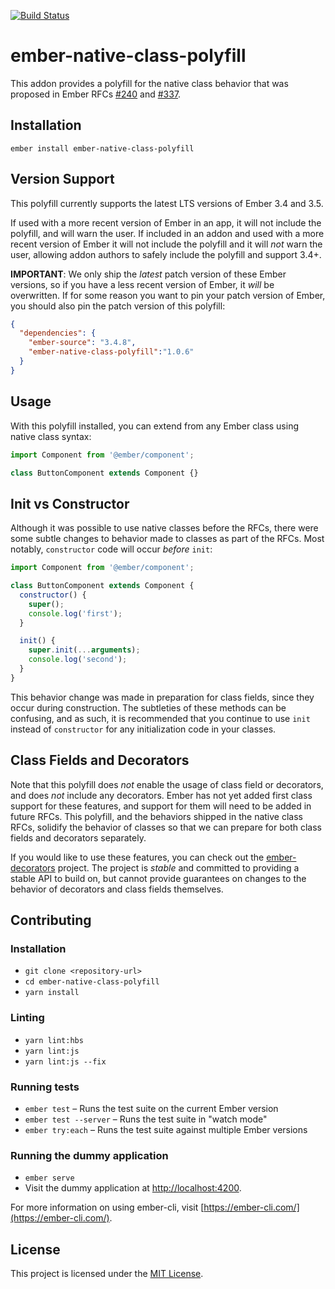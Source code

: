 [![Build Status](https://travis-ci.org/pzuraq/ember-native-class-polyfill.svg?branch=master)](https://travis-ci.org/pzuraq/ember-native-class-polyfill)

ember-native-class-polyfill
==============================================================================

This addon provides a polyfill for the native class behavior that was proposed
in Ember RFCs [#240](https://emberjs.github.io/rfcs/0240-es-classes.html) and
[#337](https://emberjs.github.io/rfcs/0337-native-class-constructor-update.html).

Installation
------------------------------------------------------------------------------

```
ember install ember-native-class-polyfill
```

Version Support
------------------------------------------------------------------------------

This polyfill currently supports the latest LTS versions of Ember 3.4 and 3.5.

If used with a more recent version of Ember in an app, it will not include the
polyfill, and will warn the user. If included in an addon and used with a more
recent version of Ember it will not include the polyfill and it will _not_ warn
the user, allowing addon authors to safely include the polyfill and support
3.4+.

**IMPORTANT**: We only ship the _latest_ patch version of these Ember versions,
so if you have a less recent version of Ember, it _will_ be overwritten. If for
some reason you want to pin your patch version of Ember, you should also pin the
patch version of this polyfill:

```json
{
  "dependencies": {
    "ember-source": "3.4.8",
    "ember-native-class-polyfill":"1.0.6"
  }
}
```

Usage
------------------------------------------------------------------------------

With this polyfill installed, you can extend from any Ember class using native
class syntax:

```js
import Component from '@ember/component';

class ButtonComponent extends Component {}
```

## Init vs Constructor

Although it was possible to use native classes before the RFCs, there were some
subtle changes to behavior made to classes as part of the RFCs. Most notably,
`constructor` code will occur _before_ `init`:

```js
import Component from '@ember/component';

class ButtonComponent extends Component {
  constructor() {
    super();
    console.log('first');
  }

  init() {
    super.init(...arguments);
    console.log('second');
  }
}
```

This behavior change was made in preparation for class fields, since they occur
during construction. The subtleties of these methods can be confusing, and as
such, it is recommended that you continue to use `init` instead of `constructor`
for any initialization code in your classes.

## Class Fields and Decorators

Note that this polyfill does _not_ enable the usage of class field or
decorators, and does _not_ include any decorators. Ember has not yet added first
class support for these features, and support for them will need to be added in
future RFCs. This polyfill, and the behaviors shipped in the native class RFCs,
solidify the behavior of classes so that we can prepare for both class fields
and decorators separately.

If you would like to use these features, you can check out the
[ember-decorators](https://github.com/ember-decorators/ember-decorators)
project. The project is _stable_ and committed to providing a stable API to
build on, but cannot provide guarantees on changes to the behavior of decorators
and class fields themselves.


Contributing
------------------------------------------------------------------------------

### Installation

* `git clone <repository-url>`
* `cd ember-native-class-polyfill`
* `yarn install`

### Linting

* `yarn lint:hbs`
* `yarn lint:js`
* `yarn lint:js --fix`

### Running tests

* `ember test` – Runs the test suite on the current Ember version
* `ember test --server` – Runs the test suite in "watch mode"
* `ember try:each` – Runs the test suite against multiple Ember versions

### Running the dummy application

* `ember serve`
* Visit the dummy application at [http://localhost:4200](http://localhost:4200).

For more information on using ember-cli, visit [https://ember-cli.com/](https://ember-cli.com/).

License
------------------------------------------------------------------------------

This project is licensed under the [MIT License](LICENSE.md).
